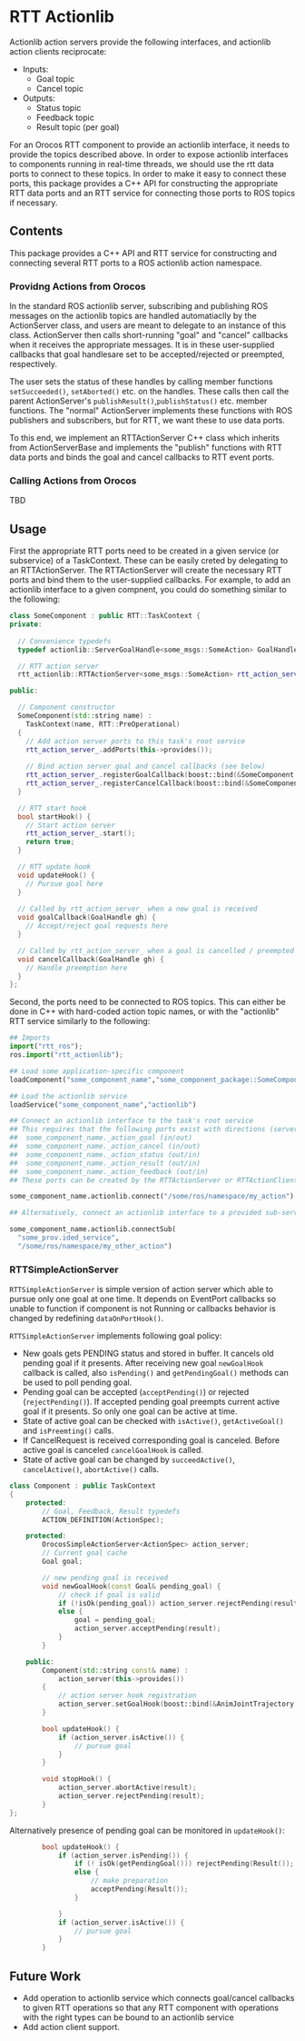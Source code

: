 RTT Actionlib
=============

Actionlib action servers provide the following interfaces, and actionlib action
clients reciprocate:
* Inputs:
  * Goal topic
  * Cancel topic
* Outputs: 
  * Status topic
  * Feedback topic
  * Result topic (per goal)

For an Orocos RTT component to provide an actionlib interface, it needs to
provide the topics described above. In order to expose actionlib interfaces
to components running in real-time threads, we should use the rtt data ports
to connect to these topics. In order to make it easy to connect these ports,
this package provides a C++ API for constructing the appropriate RTT data ports
and an RTT service for connecting those ports to ROS topics if necessary.

Contents
--------

This package provides a C++ API and RTT service for constructing and connecting
several RTT ports to a ROS actionlib action namespace.

### Providng Actions from Orocos

In the standard ROS actionlib server, subscribing and publishing ROS messages on
the actionlib topics are handled automatiaclly by the ActionServer class, and
users are meant to delegate to an instance of this class. ActionServer then
calls short-running "goal" and "cancel" callbacks when it receives the
appropriate messages. It is in these user-supplied callbacks that goal
handlesare set to be accepted/rejected or preempted, respectively. 

The user sets the status of these handles by calling member functions
`setSucceeded()`, `setAborted()` etc. on the handles. These calls then call the
parent ActionServer's `publishResult()`,`publishStatus()` etc. member functions.
The "normal" ActionServer implements these functions with ROS publishers and
subscribers, but for RTT, we want these to use data ports.

To this end, we implement an RTTActionServer C++ class which inherits from
ActionServerBase and implements the "publish" functions with RTT data ports and
binds the goal and cancel callbacks to RTT event ports.

### Calling Actions from Orocos

TBD

Usage
-----

First the appropriate RTT ports need to be created in a given service (or
subservice) of a TaskContext. These can be easily creted by delegating to an
RTTActionServer. The RTTActionServer will create the necessary RTT ports and
bind them to the user-supplied callbacks. For example, to add an actionlib
interface to a given compnent, you could do something similar to the following:

```cpp
class SomeComponent : public RTT::TaskContext {
private:
  
  // Convenience typedefs
  typedef actionlib::ServerGoalHandle<some_msgs::SomeAction> GoalHandle;

  // RTT action server
  rtt_actionlib::RTTActionServer<some_msgs::SomeAction> rtt_action_server_;

public:

  // Component constructor
  SomeComponent(std::string name) :
    TaskContext(name, RTT::PreOperational)
  { 
    // Add action server ports to this task's root service
    rtt_action_server_.addPorts(this->provides());
    
    // Bind action server goal and cancel callbacks (see below)
    rtt_action_server_.registerGoalCallback(boost::bind(&SomeComponent::goalCallback, this, _1));
    rtt_action_server_.registerCancelCallback(boost::bind(&SomeComponent::cancelCallback, this, _1));
  }

  // RTT start hook
  bool startHook() {
    // Start action server
    rtt_action_server_.start();
    return true;
  }

  // RTT update hook
  void updateHook() {
    // Pursue goal here
  }
  
  // Called by rtt_action_server_ when a new goal is received
  void goalCallback(GoalHandle gh) {
    // Accept/reject goal requests here
  }

  // Called by rtt_action_server_ when a goal is cancelled / preempted
  void cancelCallback(GoalHandle gh) {
    // Handle preemption here
  }
};
```

Second, the ports need to be connected to ROS topics. This can either be done
in C++ with hard-coded action topic names, or with the "actionlib" RTT service
similarly to the following:

```python
## Imports
import("rtt_ros");
ros.import("rtt_actionlib");

## Load some application-specific component
loadComponent("some_component_name","some_component_package::SomeComponent")

## Load the actionlib service
loadService("some_component_name","actionlib")

## Connect an actionlib interface to the task's root service
## This requires that the following ports exist with directions (server/client):
##  some_component_name._action_goal (in/out)
##  some_component_name._action_cancel (in/out)
##  some_component_name._action_status (out/in)
##  some_component_name._action_result (out/in)
##  some_component_name._action_feedback (out/in)
## These ports can be created by the RTTActionServer or RTTActionClient.

some_component_name.actionlib.connect("/some/ros/namespace/my_action")

## Alternatively, connect an actionlib interface to a provided sub-service:

some_component_name.actionlib.connectSub(
  "some_prov.ided_service",
  "/some/ros/namespace/my_other_action")

```

### RTTSimpleActionServer 

`RTTSimpleActionServer` is simple version of action server which able to pursue only one goal at one time.
It depends on EventPort callbacks so unable to function if component is not Running or callbacks behavior is changed by redefining `dataOnPortHook()`.

`RTTSimpleActionServer` implements following goal policy:
* New goals gets PENDING status and stored in buffer. It cancels old pending goal if it presents.
    After receiving new goal `newGoalHook` callback is called, also `isPending()` and `getPendingGoal()` methods can be used to poll pending goal.
* Pending goal can be accepted (`acceptPending()`) or rejected (`rejectPending()`). If accepted pending goal preempts current active goal if it presents. So only one goal can be active at time.
* State of active goal can be checked with `isActive()`, `getActiveGoal()` and `isPreemting()` calls.
* If CancelRequest is received corresponding goal is canceled. Before active goal is canceled  `cancelGoalHook` is called. 
* State of active goal can be changed by `succeedActive()`, `cancelActive()`, `abortActive()` calls.

```cpp
class Component : public TaskContext
{
	protected:
		// Goal, Feedback, Result typedefs
		ACTION_DEFINITION(ActionSpec);	

	protected:
		OrocosSimpleActionServer<ActionSpec> action_server;
        // Current goal cache
        Goal goal;

		// new pending goal is received
		void newGoalHook(const Goal& pending_goal) {
            // check if goal is valid
            if (!isOk(pending_goal)) action_server.rejectPending(result);
            else { 
                goal = pending_goal;
                action_server.acceptPending(result);
            }
        }

	public:
        Component(std::string const& name) : 
            action_server(this->provides())
        {
            // action server hook registration
            action_server.setGoalHook(boost::bind(&AnimJointTrajectory::newGoalHook, this, _1));
        }

		bool updateHook() {
            if (action_server.isActive()) {
                // pursue goal
            }
        }

		void stopHook() {
            action_server.abortActive(result);
            action_server.rejectPending(result);
        }
};
```

Alternatively presence of pending goal can be monitored in `updateHook()`:

```cpp
		bool updateHook() {
            if (action_server.isPending()) {
                if (! isOk(getPendingGoal())) rejectPending(Result());
                else {
                    // make preparation
                    acceptPending(Result());
                }

            }
            if (action_server.isActive()) {
                // pursue goal
            }
        }
```

Future Work
-----------

* Add operation to actionlib service which connects goal/cancel callbacks to
  given RTT operations so that any RTT component with operations with the right
  types can be bound to an actionlib service
* Add action client support.





